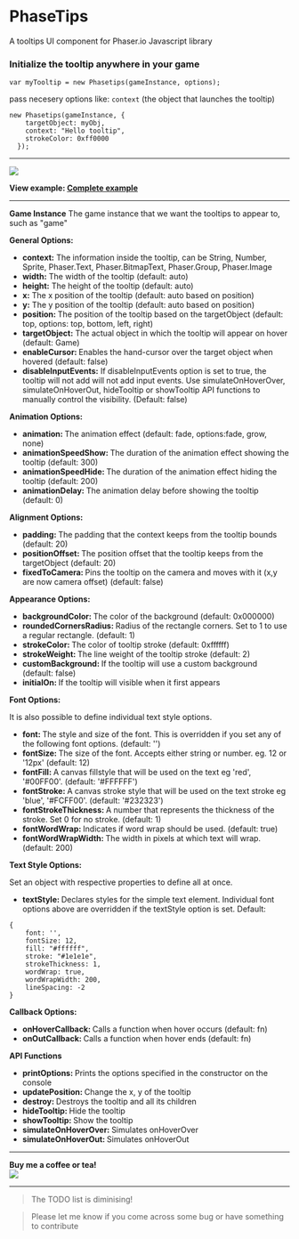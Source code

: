 # PhaseTips
A tooltips UI component for Phaser.io Javascript library

<h3>Initialize the tooltip anywhere in your game</h3>

```
var myTooltip = new Phasetips(gameInstance, options);
```

pass necesery options like: `context` (the object that launches the tooltip)

```
new Phasetips(gameInstance, {
    targetObject: myObj,
    context: "Hello tooltip",
    strokeColor: 0xff0000
  });
```

<hr>

<img src="https://netgfx.com/trunk/randomPICS/phasetips_zpsjtzerwxx.gif"/>

<strong>View example: <a href="http://www.netgfx.com/trunk/games/tools/phasetips">Complete example</a></strong>

  <hr>

<strong>Game Instance</strong>
The game instance that we want the tooltips to appear to, such as "game"

<strong>General Options:</strong>

<ul>
    <li><strong>context:</strong> The information inside the tooltip, can be String, Number, Sprite, Phaser.Text, Phaser.BitmapText, Phaser.Group, Phaser.Image</li>
    <li><strong>width:</strong> The width of the tooltip (default: auto)</li>
    <li><strong>height:</strong> The height of the tooltip (default: auto)</li>
    <li><strong>x:</strong> The x position of the tooltip (default: auto based on position)</li>
    <li><strong>y:</strong> The y position of the tooltip (default: auto based on position)</li>
    <li><strong>position: </strong> The position of the tooltip based on the targetObject (default: top, options: top, bottom, left, right)</li>
    <li><strong>targetObject:</strong> The actual object in which the tooltip will appear on hover (default: Game)</li>
    <li><strong>enableCursor: </strong> Enables the hand-cursor over the target object when hovered (default: false)</li>
    <li><strong>disableInputEvents:</strong> If disableInputEvents option is set to true, the tooltip will not add will not add input events. Use simulateOnHoverOver, simulateOnHoverOut, hideTooltip or showTooltip API functions to manually control the visibility. (Default: false)</li>
</ul>

<strong>Animation Options:</strong>

<ul>
    <li><strong>animation: </strong> The animation effect (default: fade, options:fade, grow, none)</li>
    <li><strong>animationSpeedShow: </strong> The duration of the animation effect showing the tooltip (default: 300)</li>
    <li><strong>animationSpeedHide: </strong> The duration of the animation effect hiding the tooltip (default: 200)</li>
    <li><strong>animationDelay: </strong> The animation delay before showing the tooltip (default: 0)</li>
</ul>

<strong>Alignment Options:</strong>

<ul>
    <li><strong>padding: </strong> The padding that the context keeps from the tooltip bounds (default: 20)</li>
    <li><strong>positionOffset: </strong> The position offset that the tooltip keeps from the targetObject (default: 20)</li>
    <li><strong>fixedToCamera: </strong> Pins the tooltip on the camera and moves with it (x,y are now camera offset) (default: false)</li>
</ul>

<strong>Appearance Options:</strong>

<ul>
    <li><strong>backgroundColor: </strong> The color of the background (default: 0x000000)</li>
    <li><strong>roundedCornersRadius: </strong> Radius of the rectangle corners. Set to 1 to use a regular rectangle. (default: 1)</li>
    <li><strong>strokeColor: </strong> The color of tooltip stroke (default: 0xffffff)</li>
    <li><strong>strokeWeight: </strong> The line weight of the tooltip stroke (default: 2)</li>
    <li><strong>customBackground: </strong> If the tooltip will use a custom background (default: false)</li>
    <li><strong>initialOn: </strong> If the tooltip will visible when it first appears</li>
</ul>

<strong>Font Options:</strong>

It is also possible to define individual text style options.

<ul>
    <li><strong>font: </strong> The style and size of the font. This is overridden if you set any of the following font options. (default: '')</li>
    <li><strong>fontSize: </strong> The size of the font. Accepts either string or number. eg. 12 or '12px' (default: 12)</li>
    <li><strong>fontFill: </strong> A canvas fillstyle that will be used on the text eg 'red', '#00FF00'. (default: '#FFFFFF')</li>
    <li><strong>fontStroke: </strong> A canvas stroke style that will be used on the text stroke eg 'blue', '#FCFF00'. (default: '#232323')</li>
    <li><strong>fontStrokeThickness: </strong> A number that represents the thickness of the stroke. Set 0 for no stroke. (default: 1)</li>
    <li><strong>fontWordWrap: </strong> Indicates if word wrap should be used. (default: true)</li>
    <li><strong>fontWordWrapWidth: </strong> The width in pixels at which text will wrap. (default: 200)</li>
</ul>

<strong>Text Style Options:</strong>

Set an object with respective properties to define all at once.

<ul>
    <li><strong>textStyle: </strong> Declares styles for the simple text element. Individual font options above are overridden if the textStyle option is set. Default:</li>
</ul>

```
{
    font: '',
    fontSize: 12,
    fill: "#ffffff",
    stroke: "#1e1e1e",
    strokeThickness: 1,
    wordWrap: true,
    wordWrapWidth: 200,
    lineSpacing: -2
}
```

<strong>Callback Options:</strong>

<ul>
    <li><strong>onHoverCallback: </strong> Calls a function when hover occurs (default: fn)</li>
    <li><strong>onOutCallback: </strong> Calls a function when hover ends (default: fn)</li>
</ul>

<strong>API Functions</strong>

<ul>
    <li><strong>printOptions: </strong> Prints the options specified in the constructor on the console</li>
    <li><strong>updatePosition: </strong> Change the x, y of the tooltip</li>
    <li><strong>destroy: </strong> Destroys the tooltip and all its children</li>
    <li><strong>hideTooltip: </strong> Hide the tooltip</li>
    <li><strong>showTooltip: </strong> Show the tooltip</li>
    <li><strong>simulateOnHoverOver: </strong> Simulates onHoverOver</li>
    <li><strong>simulateOnHoverOut: </strong> Simulates onHoverOut</li>
</ul>

<i>
</i>

<hr>

<strong>Buy me a coffee or tea!</strong> <br>
<a href="https://www.paypal.com/cgi-bin/webscr?cmd=_donations&business=JCFPKZJ7Y23JJ&lc=GR&item_name=NetGfx%2ecom&currency_code=EUR&bn=PP%2dDonationsBF%3abtn_donate_SM%2egif%3aNonHosted"><img src="https://www.paypalobjects.com/webstatic/en_US/btn/btn_donate_92x26.png"/></a>


<hr>

>The TODO list is diminising!

>Please let me know if you come across some bug or have something to contribute





